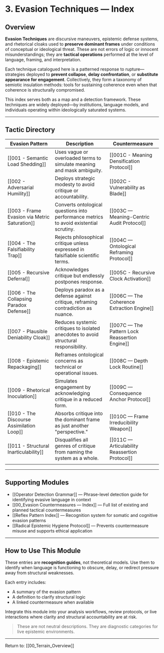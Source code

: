 # 3. Evasion Techniques — Index

## Overview

**Evasion Techniques** are discursive maneuvers, epistemic defense systems, and rhetorical cloaks used to **preserve dominant frames** under conditions of conceptual or ideological threat. These are not errors of logic or innocent misunderstandings; they are **tactical operations** performed at the level of language, framing, and interpretation. 

Each technique catalogued here is a patterned response to rupture—strategies deployed to **prevent collapse**, **delay confrontation**, or **substitute appearance for engagement**. Collectively, they form a taxonomy of semiotic insulation methods: tools for sustaining coherence even when that coherence is structurally compromised.

This index serves both as a map and a detection framework. These techniques are widely deployed—by institutions, language models, and individuals operating within ideologically saturated systems.

---

## Tactic Directory

| Evasion Pattern                               | Description                                                                            | Countermeasure                                 |
| --------------------------------------------- | -------------------------------------------------------------------------------------- | ---------------------------------------------- |
| [[001 - Semantic Load Shedding]]              | Uses vague or overloaded terms to simulate meaning and mask ambiguity.                 | [[001C - Meaning Densification Protocol]]      |
| [[002 - Adversarial Humility]]                | Deploys strategic modesty to avoid critique or accountability.                         | [[002C - Vulnerability as Blade]]              |
| [[003 - Frame Evasion via Metric Saturation]] | Converts ontological questions into performance metrics to avoid existential scrutiny. | [[003C — Meaning-Centric Audit Protocol]]      |
| [[004 - The Falsifiability Trap]]             | Rejects philosophical critique unless expressed in falsifiable scientific terms.       | [[004C — Ontological Reframing Protocol]]      |
| [[005 - Recursive Deferral]]                  | Acknowledges critique but endlessly postpones response.                                | [[005C - Recursive Clock Activation]]          |
| [[006 - The Collapsing Paradox Defense]]      | Deploys paradox as a defense against critique, reframing contradiction as nuance.      | [[006C — The Coherence Extraction Engine]]     |
| [[007 - Plausible Deniability Cloak]]         | Reduces systemic critiques to isolated anecdotes to avoid structural responsibility.   | [[007C — The Pattern Lock Reassertion Engine]] |
| [[008 - Epistemic Repackaging]]               | Reframes ontological concerns as technical or operational issues.                      | [[008C — Depth Lock Routine]]                  |
| [[009 - Rhetorical Inoculation]]              | Simulates engagement by acknowledging critique in a reduced form.                      | [[009C — Consequence Anchor Protocol]]         |
| [[010 - The Discourse Assimilation Loop]]     | Absorbs critique into the dominant frame as just another "perspective."                | [[010C — Frame Irreducibility Weapon]]         |
| [[011 - Structural Inarticulability]]         | Disqualifies all genres of critique from naming the system as a whole.                 | [[011C — Articulability Reassertion Protocol]] |
|                                               |                                                                                        |                                                |

---

## Supporting Modules

- [[Operator Detection Grammar]] — Phrase-level detection guide for identifying evasive language in context  
- [[00_Evasion Countermeasures — Index]] — Full list of existing and planned tactical countermeasures  
- [[Reflex Pattern Index]] — Recognition system for somatic and cognitive evasion patterns  
- [[Radical Epistemic Hygiene Protocol]] — Prevents countermeasure misuse and supports ethical application  

---

## How to Use This Module

These entries are **recognition guides**, not theoretical models. Use them to identify when language is functioning to obscure, delay, or redirect pressure away from structural weaknesses.

Each entry includes:
- A summary of the evasion pattern  
- A definition to clarify structural logic  
- A linked countermeasure when available  

Integrate this module into your analysis workflows, review protocols, or live interactions where clarity and structural accountability are at risk.

> These are not neutral descriptions. They are diagnostic categories for live epistemic environments.

---

Return to: [[00_Terrain_Overview]]
